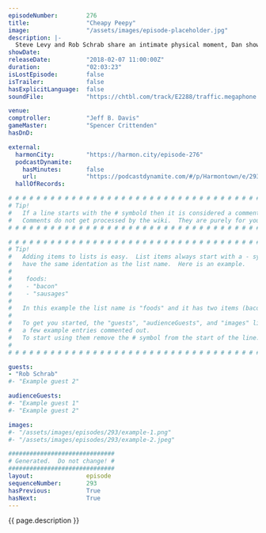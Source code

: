 ```yaml
---
episodeNumber:        276
title:                "Cheapy Peepy"
image:                "/assets/images/episode-placeholder.jpg"
description: |-
  Steve Levy and Rob Schrab share an intimate physical moment, Dan shows off his Dave Matthews impression, and we discuss the hot button political issue on everyone's mind: Spiro Agnew.
showDate:             
releaseDate:          "2018-02-07 11:00:00Z"
duration:             "02:03:23"
isLostEpisode:        false
isTrailer:            false
hasExplicitLanguage:  false
soundFile:            "https://chtbl.com/track/E2288/traffic.megaphone.fm/STA4108191484.mp3?updated=1596784321"

venue:                
comptroller:          "Jeff B. Davis"
gameMaster:           "Spencer Crittenden"
hasDnD:               

external:
  harmonCity:         "https://harmon.city/episode-276"
  podcastDynamite:
    hasMinutes:       false
    url:              "https://podcastdynamite.com/#/p/Harmontown/e/293/276"
  hallOfRecords:      

# # # # # # # # # # # # # # # # # # # # # # # # # # # # # # # # # # # # # # # # # # # # #
# Tip!
#   If a line starts with the # symbold then it is considered a comment.
#   Comments do not get processed by the wiki.  They are purely for your information.
# # # # # # # # # # # # # # # # # # # # # # # # # # # # # # # # # # # # # # # # # # # # #

# # # # # # # # # # # # # # # # # # # # # # # # # # # # # # # # # # # # # # # # # # # # #
# Tip!
#   Adding items to lists is easy.  List items always start with a - symbol and have
#   have the same identation as the list name.  Here is an example.
#
#    foods:
#    - "bacon"
#    - "sausages"
#
#   In this example the list name is "foods" and it has two items (bacon, and sausages).
#
#   To get you started, the "guests", "audienceGuests", and "images" lists below have
#   a few example entries commented out.
#   To start using them remove the # symbol from the start of the line.
#
# # # # # # # # # # # # # # # # # # # # # # # # # # # # # # # # # # # # # # # # # # # # #

guests:
- "Rob Schrab"
#- "Example guest 2"

audienceGuests:
#- "Example guest 1"
#- "Example guest 2"

images:
#- "/assets/images/episodes/293/example-1.png"
#- "/assets/images/episodes/293/example-2.jpeg"

##############################
# Generated.  Do not change! #
##############################
layout:               episode
sequenceNumber:       293
hasPrevious:          True
hasNext:              True
---
```


<!-- The episode description will be rendered here -->
{{ page.description }}

<!-- Add your content BELOW here -->
<!-- vvvvvvvvvvvvvvvvvvvvvvvvvvv -->




<!-- ^^^^^^^^^^^^^^^^^^^^^^^^^^^ -->
<!-- Add your content ABOVE here -->

<!-- The episode gallery will be rendered here -->